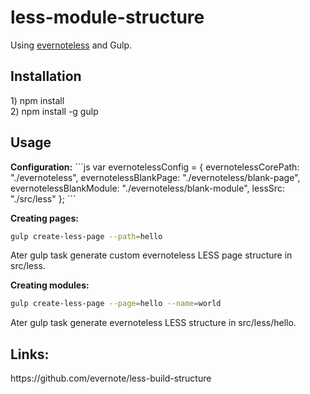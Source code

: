 <h1>less-module-structure</h1>
Using <a href="https://github.com/evernote/less-build-structure">evernoteless</a>
and Gulp.

<h2>Installation</h2>
1) npm install<br>
2) npm install -g gulp

<h2>Usage</h2>
<strong>Configuration:</strong>
```js
var evernotelessConfig = {
    evernotelessCorePath: "./evernoteless",
    evernotelessBlankPage: "./evernoteless/blank-page",
    evernotelessBlankModule: "./evernoteless/blank-module",
    lessSrc: "./src/less"
};
```

<strong>Creating pages:</strong>
```sh
gulp create-less-page --path=hello
```
Ater gulp task generate custom evernoteless LESS page structure in src/less.

<strong>Creating modules:</strong>
```sh
gulp create-less-page --page=hello --name=world
```
Ater gulp task generate evernoteless LESS structure in src/less/hello.

<h2>Links:</h2>
https://github.com/evernote/less-build-structure